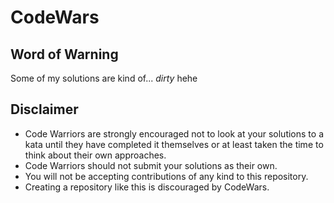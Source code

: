 # CodeWars

## Word of Warning

Some of my solutions are kind of... _dirty_ hehe

## Disclaimer

- Code Warriors are strongly encouraged not to look at your solutions to a kata until they have completed it themselves or at least taken the time to think about their own approaches.
- Code Warriors should not submit your solutions as their own.
- You will not be accepting contributions of any kind to this repository.
- Creating a repository like this is discouraged by CodeWars.
